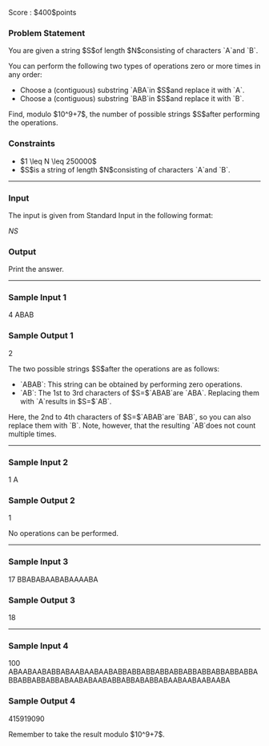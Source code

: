 
<div>

<span>

<span>

<p>
Score : $400$points
</p>

<div>

<section>

### **Problem Statement**

<p>
You are given a string $S$of length $N$consisting of characters `A`and `B`.
</p>

<p>
You can perform the following two types of operations zero or more times in any order:
</p>

<ul>

<li>
Choose a (contiguous) substring `ABA`in $S$and replace it with `A`.
</li>

<li>
Choose a (contiguous) substring `BAB`in $S$and replace it with `B`.
</li>

</ul>

<p>
Find, modulo $10^9+7$, the number of possible strings $S$after performing the operations.
</p>

</section>

</div>

<div>

<section>

### **Constraints**

<ul>

<li>
$1 \leq N \leq 250000$
</li>

<li>
$S$is a string of length $N$consisting of characters `A`and `B`.
</li>

</ul>

</section>

</div>

---

<div>

<div>

<section>

### **Input**

<p>
The input is given from Standard Input in the following format:
</p>

<div>

$N$$S$
</div>

</section>

</div>

<div>

<section>

### **Output**

<p>
Print the answer.
</p>

</section>

</div>

</div>

---

<div>

<section>

### **Sample Input 1**

<div>

4
ABAB

</div>

</section>

</div>

<div>

<section>

### **Sample Output 1**

<div>

2

</div>

<p>
The two possible strings $S$after the operations are as follows:
</p>

<ul>

<li>
`ABAB`: This string can be obtained by performing zero operations.
</li>

<li>
`AB`: The 1st to 3rd characters of $S=$`ABAB`are `ABA`. Replacing them with `A`results in $S=$`AB`.
</li>

</ul>

<p>
Here, the 2nd to 4th characters of $S=$`ABAB`are `BAB`, so you can also replace them with `B`. Note, however, that the resulting `AB`does not count multiple times.
</p>

</section>

</div>

---

<div>

<section>

### **Sample Input 2**

<div>

1
A

</div>

</section>

</div>

<div>

<section>

### **Sample Output 2**

<div>

1

</div>

<p>
No operations can be performed.
</p>

</section>

</div>

---

<div>

<section>

### **Sample Input 3**

<div>

17
BBABABAABABAAAABA

</div>

</section>

</div>

<div>

<section>

### **Sample Output 3**

<div>

18

</div>

</section>

</div>

---

<div>

<section>

### **Sample Input 4**

<div>

100
ABAABAABABBABAABAABAABABBABBABBABBABBABBABBABBABBABBABBABBABBABBABAABABAABABBABBABABBABAABAABAABAABA

</div>

</section>

</div>

<div>

<section>

### **Sample Output 4**

<div>

415919090

</div>

<p>
Remember to take the result modulo $10^9+7$.
</p>

</section>

</div>

</span>

</span>

</div>
